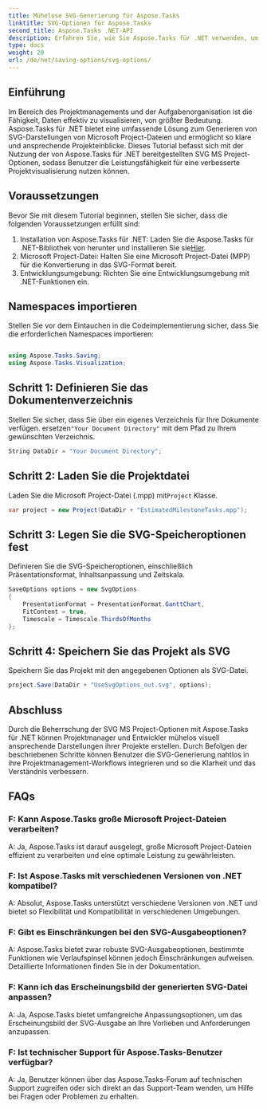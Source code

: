 ```yaml
---
title: Mühelose SVG-Generierung für Aspose.Tasks
linktitle: SVG-Optionen für Aspose.Tasks
second_title: Aspose.Tasks .NET-API
description: Erfahren Sie, wie Sie Aspose.Tasks für .NET verwenden, um mühelos SVG-Darstellungen von Microsoft Project-Dateien für eine verbesserte Projektvisualisierung zu generieren.
type: docs
weight: 20
url: /de/net/saving-options/svg-options/
---
```

## Einführung
Im Bereich des Projektmanagements und der Aufgabenorganisation ist die Fähigkeit, Daten effektiv zu visualisieren, von größter Bedeutung. Aspose.Tasks für .NET bietet eine umfassende Lösung zum Generieren von SVG-Darstellungen von Microsoft Project-Dateien und ermöglicht so klare und ansprechende Projekteinblicke. Dieses Tutorial befasst sich mit der Nutzung der von Aspose.Tasks für .NET bereitgestellten SVG MS Project-Optionen, sodass Benutzer die Leistungsfähigkeit für eine verbesserte Projektvisualisierung nutzen können.
## Voraussetzungen
Bevor Sie mit diesem Tutorial beginnen, stellen Sie sicher, dass die folgenden Voraussetzungen erfüllt sind:
1.  Installation von Aspose.Tasks für .NET: Laden Sie die Aspose.Tasks für .NET-Bibliothek von herunter und installieren Sie sie[Hier](https://releases.aspose.com/tasks/net/).
2. Microsoft Project-Datei: Halten Sie eine Microsoft Project-Datei (MPP) für die Konvertierung in das SVG-Format bereit.
3. Entwicklungsumgebung: Richten Sie eine Entwicklungsumgebung mit .NET-Funktionen ein.

## Namespaces importieren
Stellen Sie vor dem Eintauchen in die Codeimplementierung sicher, dass Sie die erforderlichen Namespaces importieren:
```csharp

using Aspose.Tasks.Saving;
using Aspose.Tasks.Visualization;
```

## Schritt 1: Definieren Sie das Dokumentenverzeichnis
Stellen Sie sicher, dass Sie über ein eigenes Verzeichnis für Ihre Dokumente verfügen. ersetzen`"Your Document Directory"` mit dem Pfad zu Ihrem gewünschten Verzeichnis.
```csharp
String DataDir = "Your Document Directory";
```
## Schritt 2: Laden Sie die Projektdatei
 Laden Sie die Microsoft Project-Datei (.mpp) mit`Project` Klasse.
```csharp
var project = new Project(DataDir + "EstimatedMilestoneTasks.mpp");
```
## Schritt 3: Legen Sie die SVG-Speicheroptionen fest
Definieren Sie die SVG-Speicheroptionen, einschließlich Präsentationsformat, Inhaltsanpassung und Zeitskala.
```csharp
SaveOptions options = new SvgOptions
{
    PresentationFormat = PresentationFormat.GanttChart,
    FitContent = true,
    Timescale = Timescale.ThirdsOfMonths
};
```
## Schritt 4: Speichern Sie das Projekt als SVG
Speichern Sie das Projekt mit den angegebenen Optionen als SVG-Datei.
```csharp
project.Save(DataDir + "UseSvgOptions_out.svg", options);
```

## Abschluss
Durch die Beherrschung der SVG MS Project-Optionen mit Aspose.Tasks für .NET können Projektmanager und Entwickler mühelos visuell ansprechende Darstellungen ihrer Projekte erstellen. Durch Befolgen der beschriebenen Schritte können Benutzer die SVG-Generierung nahtlos in ihre Projektmanagement-Workflows integrieren und so die Klarheit und das Verständnis verbessern.
## FAQs
### F: Kann Aspose.Tasks große Microsoft Project-Dateien verarbeiten?
A: Ja, Aspose.Tasks ist darauf ausgelegt, große Microsoft Project-Dateien effizient zu verarbeiten und eine optimale Leistung zu gewährleisten.

### F: Ist Aspose.Tasks mit verschiedenen Versionen von .NET kompatibel?
A: Absolut, Aspose.Tasks unterstützt verschiedene Versionen von .NET und bietet so Flexibilität und Kompatibilität in verschiedenen Umgebungen.

### F: Gibt es Einschränkungen bei den SVG-Ausgabeoptionen?
A: Aspose.Tasks bietet zwar robuste SVG-Ausgabeoptionen, bestimmte Funktionen wie Verlaufspinsel können jedoch Einschränkungen aufweisen. Detaillierte Informationen finden Sie in der Dokumentation.

### F: Kann ich das Erscheinungsbild der generierten SVG-Datei anpassen?
A: Ja, Aspose.Tasks bietet umfangreiche Anpassungsoptionen, um das Erscheinungsbild der SVG-Ausgabe an Ihre Vorlieben und Anforderungen anzupassen.

### F: Ist technischer Support für Aspose.Tasks-Benutzer verfügbar?
A: Ja, Benutzer können über das Aspose.Tasks-Forum auf technischen Support zugreifen oder sich direkt an das Support-Team wenden, um Hilfe bei Fragen oder Problemen zu erhalten.